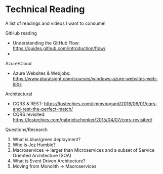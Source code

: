 # Technical Reading
A list of readings and videos I want to consume!


GitHub reading
- Understanding the GitHub Flow: https://guides.github.com/introduction/flow/
- 

Azure/Cloud
- Azure Websites & Webjobs: https://www.pluralsight.com/courses/windows-azure-websites-web-jobs

Architectural
- CQRS & REST: https://lostechies.com/jimmybogard/2016/06/01/cqrs-and-rest-the-perfect-match/
- CQRS revisited: https://lostechies.com/gabrielschenker/2015/04/07/cqrs-revisited/

Questions/Research
1. What is blue/green deployment?
2. Who is Jez Humble?
3. Macroservices -> larger than Microservices and a subset of Service Oriented Architecture (SOA)
4. What is Event Driven Architecture?
5. Moving from Monolith -> Macroservices
